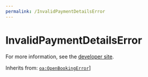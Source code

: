 ```yaml
---
permalink: /InvalidPaymentDetailsError
---
```


# InvalidPaymentDetailsError


For more information, see the [developer site](https://developer.openactive.io/data-model/types/invalidpaymentdetailserror).

Inherits from: [`oa:OpenBookingError`](https://openactive.io/OpenBookingError)]

